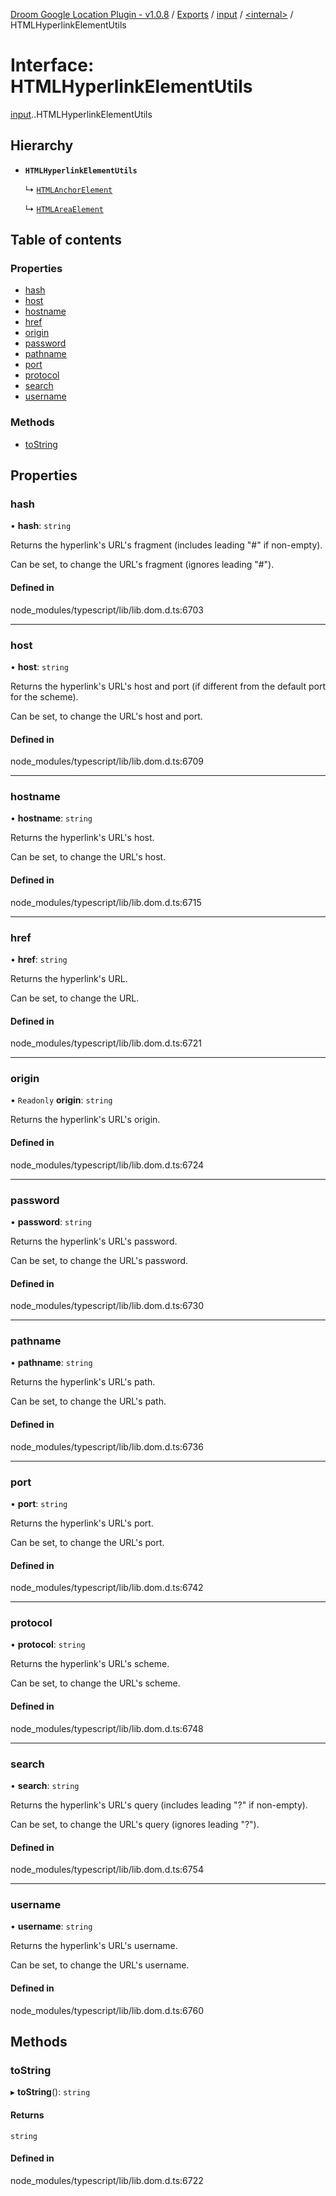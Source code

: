 [Droom Google Location Plugin - v1.0.8](../README.md) / [Exports](../modules.md) / [input](../modules/input.md) / [<internal\>](../modules/input._internal_.md) / HTMLHyperlinkElementUtils

# Interface: HTMLHyperlinkElementUtils

[input](../modules/input.md).[<internal>](../modules/input._internal_.md).HTMLHyperlinkElementUtils

## Hierarchy

- **`HTMLHyperlinkElementUtils`**

  ↳ [`HTMLAnchorElement`](input._internal_.HTMLAnchorElement.md)

  ↳ [`HTMLAreaElement`](input._internal_.HTMLAreaElement.md)

## Table of contents

### Properties

- [hash](input._internal_.HTMLHyperlinkElementUtils.md#hash)
- [host](input._internal_.HTMLHyperlinkElementUtils.md#host)
- [hostname](input._internal_.HTMLHyperlinkElementUtils.md#hostname)
- [href](input._internal_.HTMLHyperlinkElementUtils.md#href)
- [origin](input._internal_.HTMLHyperlinkElementUtils.md#origin)
- [password](input._internal_.HTMLHyperlinkElementUtils.md#password)
- [pathname](input._internal_.HTMLHyperlinkElementUtils.md#pathname)
- [port](input._internal_.HTMLHyperlinkElementUtils.md#port)
- [protocol](input._internal_.HTMLHyperlinkElementUtils.md#protocol)
- [search](input._internal_.HTMLHyperlinkElementUtils.md#search)
- [username](input._internal_.HTMLHyperlinkElementUtils.md#username)

### Methods

- [toString](input._internal_.HTMLHyperlinkElementUtils.md#tostring)

## Properties

### hash

• **hash**: `string`

Returns the hyperlink's URL's fragment (includes leading "#" if non-empty).

Can be set, to change the URL's fragment (ignores leading "#").

#### Defined in

node_modules/typescript/lib/lib.dom.d.ts:6703

___

### host

• **host**: `string`

Returns the hyperlink's URL's host and port (if different from the default port for the scheme).

Can be set, to change the URL's host and port.

#### Defined in

node_modules/typescript/lib/lib.dom.d.ts:6709

___

### hostname

• **hostname**: `string`

Returns the hyperlink's URL's host.

Can be set, to change the URL's host.

#### Defined in

node_modules/typescript/lib/lib.dom.d.ts:6715

___

### href

• **href**: `string`

Returns the hyperlink's URL.

Can be set, to change the URL.

#### Defined in

node_modules/typescript/lib/lib.dom.d.ts:6721

___

### origin

• `Readonly` **origin**: `string`

Returns the hyperlink's URL's origin.

#### Defined in

node_modules/typescript/lib/lib.dom.d.ts:6724

___

### password

• **password**: `string`

Returns the hyperlink's URL's password.

Can be set, to change the URL's password.

#### Defined in

node_modules/typescript/lib/lib.dom.d.ts:6730

___

### pathname

• **pathname**: `string`

Returns the hyperlink's URL's path.

Can be set, to change the URL's path.

#### Defined in

node_modules/typescript/lib/lib.dom.d.ts:6736

___

### port

• **port**: `string`

Returns the hyperlink's URL's port.

Can be set, to change the URL's port.

#### Defined in

node_modules/typescript/lib/lib.dom.d.ts:6742

___

### protocol

• **protocol**: `string`

Returns the hyperlink's URL's scheme.

Can be set, to change the URL's scheme.

#### Defined in

node_modules/typescript/lib/lib.dom.d.ts:6748

___

### search

• **search**: `string`

Returns the hyperlink's URL's query (includes leading "?" if non-empty).

Can be set, to change the URL's query (ignores leading "?").

#### Defined in

node_modules/typescript/lib/lib.dom.d.ts:6754

___

### username

• **username**: `string`

Returns the hyperlink's URL's username.

Can be set, to change the URL's username.

#### Defined in

node_modules/typescript/lib/lib.dom.d.ts:6760

## Methods

### toString

▸ **toString**(): `string`

#### Returns

`string`

#### Defined in

node_modules/typescript/lib/lib.dom.d.ts:6722
